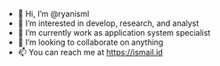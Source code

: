 - 👋 Hi, I’m @ryanisml
- 👀 I’m interested in develop, research, and analyst
- 🌱 I’m currently work as application system specialist
- 💞️ I’m looking to collaborate on anything
- 📫 You can reach me at https://ismail.id

<!---
ryanisml/ryanisml is a ✨ special ✨ repository because its `README.md` (this file) appears on your GitHub profile.
You can click the Preview link to take a look at your changes.
--->
